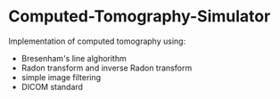 # Computed-Tomography-Simulator
Implementation of computed tomography using:
* Bresenham's line alghorithm
* Radon transform and inverse Radon transform
* simple image filtering
* DICOM standard
